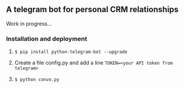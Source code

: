 ## A telegram bot for personal CRM relationships

Work in progress...


### Installation and deployment

1. ```$ pip install python-telegram-bot --upgrade```

2. Create a file config.py and add a line ```TOKEN=<your API token from telegram>```

3. ```$ python convo.py```
